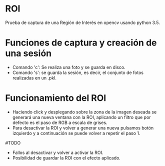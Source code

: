 # ROI

 Prueba de captura de una Región de Interés en opencv usando python 3.5.
 
# Funciones de captura y creación de una sesión

- Comando 'c': Se realiza una foto y se guarda en disco.
- Comando 's': se guarda la sesión, es decir, el conjunto de fotos realizadas en un .pkl.

# Funcionamiento del ROI

- Haciendo click y desplegando sobre la zona de la imagen deseada se generará una nueva ventana con la ROI, aplicando un filtro que por defecto es el paso de RGB a escala de grises.
- Para desactivar la ROI y volver a generar una nueva pulsamos botón izquierdo y a continuación se puede volver a repetir
el paso 1.
  

#TODO 
- Fallos al desactivar y volver a activar la ROI. 
- Posibilidad de guardar la ROI con el efecto aplicado.


